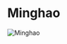# Minghao
![Minghao](https://user-images.githubusercontent.com/96454159/154817388-2e4074f7-136a-4882-895d-d6195b3331e8.jpg)
